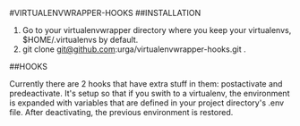#VIRTUALENVWRAPPER-HOOKS
##INSTALLATION

1. Go to your virtualenvwrapper directory where you keep your virtualenvs, $HOME/.virtualenvs by default.
2. git clone git@github.com:urga/virtualenvwrapper-hooks.git .


##HOOKS

Currently there are 2 hooks that have extra stuff in them: postactivate and predeactivate.
It's setup so that if you swith to a virtualenv, the environment is expanded with variables that are defined in your project directory's .env file.
After deactivating, the previous environment is restored.
